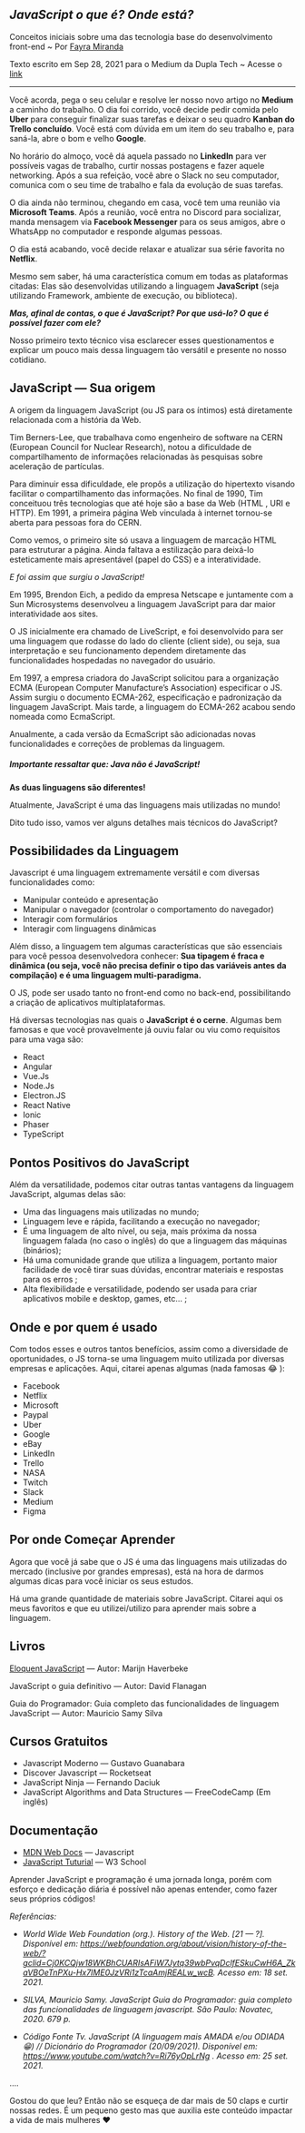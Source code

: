 
## _JavaScript o que é? Onde está?_

Conceitos iniciais sobre uma das tecnologia base do desenvolvimento front-end ~ Por [Fayra Miranda]
 
Texto escrito em Sep 28, 2021 para o Medium da Dupla Tech ~ Acesse o [link][dupla-transicao]
 
 ------
 
Você acorda, pega o seu celular e resolve ler nosso novo artigo no **Medium** a caminho do trabalho. O dia foi corrido, você decide pedir comida pelo **Uber** para conseguir finalizar suas tarefas e deixar o seu quadro **Kanban do Trello concluído**. Você está com dúvida em um item do seu trabalho e, para saná-la, abre o bom e velho **Google**.

No horário do almoço, você dá aquela passado no **LinkedIn** para ver possíveis vagas de trabalho, curtir nossas postagens e fazer aquele networking. Após a sua refeição, você abre o Slack no seu computador, comunica com o seu time de trabalho e fala da evolução de suas tarefas.

O dia ainda não terminou, chegando em casa, você tem uma reunião via **Microsoft Teams**. Após a reunião, você entra no Discord para socializar, manda mensagem via **Facebook Messenger** para os seus amigos, abre o WhatsApp no computador e responde algumas pessoas.

O dia está acabando, você decide relaxar e atualizar sua série favorita no **Netflix**.

Mesmo sem saber, há uma característica comum em todas as plataformas citadas: Elas são desenvolvidas utilizando a linguagem **JavaScript** (seja utilizando Framework, ambiente de execução, ou biblioteca).

_**Mas, afinal de contas, o que é JavaScript? Por que usá-lo? O que é possível fazer com ele?**_

Nosso primeiro texto técnico visa esclarecer esses questionamentos e explicar um pouco mais dessa linguagem tão versátil e presente no nosso cotidiano.

## JavaScript — Sua origem

A origem da linguagem JavaScript (ou JS para os íntimos) está diretamente relacionada com a história da Web.

Tim Berners-Lee, que trabalhava como engenheiro de software na CERN (European Council for Nuclear Research), notou a dificuldade de compartilhamento de informações relacionadas às pesquisas sobre aceleração de partículas.

Para diminuir essa dificuldade, ele propôs a utilização do hipertexto visando facilitar o compartilhamento das informações. No final de 1990, Tim conceituou três tecnologias que até hoje são a base da Web (HTML , URI e HTTP). Em 1991, a primeira página Web vinculada à internet tornou-se aberta para pessoas fora do CERN.

Como vemos, o primeiro site só usava a linguagem de marcação HTML para estruturar a página. Ainda faltava a estilização para deixá-lo esteticamente mais apresentável (papel do CSS) e a interatividade.

_E foi assim que surgiu o JavaScript!_

Em 1995, Brendon Eich, a pedido da empresa Netscape e juntamente com a Sun Microsystems desenvolveu a linguagem JavaScript para dar maior interatividade aos sites.

O JS inicialmente era chamado de LiveScript, e foi desenvolvido para ser uma linguagem que rodasse do lado do cliente (client side), ou seja, sua interpretação e seu funcionamento dependem diretamente das funcionalidades hospedadas no navegador do usuário.

Em 1997, a empresa criadora do JavaScript solicitou para a organização ECMA (European Computer Manufacture’s Association) especificar o JS. Assim surgiu o documento ECMA-262, especificação e padronização da linguagem JavaScript. Mais tarde, a linguagem do ECMA-262 acabou sendo nomeada como EcmaScript.

Anualmente, a cada versão da EcmaScript são adicionadas novas funcionalidades e correções de problemas da linguagem.

##### _Importante ressaltar que: Java não é JavaScript!_


**As duas linguagens são diferentes!**

Atualmente, JavaScript é uma das linguagens mais utilizadas no mundo!

Dito tudo isso, vamos ver alguns detalhes mais técnicos do JavaScript?

## Possibilidades da Linguagem

Javascript é uma linguagem extremamente versátil e com diversas funcionalidades como:

- Manipular conteúdo e apresentação
- Manipular o navegador (controlar o comportamento do navegador)
- Interagir com formulários
- Interagir com linguagens dinâmicas

Além disso, a linguagem tem algumas características que são essenciais para você pessoa desenvolvedora conhecer: **Sua tipagem é fraca e dinâmica (ou seja, você não precisa definir o tipo das variáveis antes da compilação) e é uma linguagem multi-paradigma.**

O JS, pode ser usado tanto no front-end como no back-end, possibilitando a criação de aplicativos multiplataformas.

Há diversas tecnologias nas quais o **JavaScript é o cerne**. Algumas bem famosas e que você provavelmente já ouviu falar ou viu como requisitos para uma vaga são:

- React
- Angular
- Vue.Js
- Node.Js
- Electron.JS
- React Native
- Ionic
- Phaser
- TypeScript

## Pontos Positivos do JavaScript

Além da versatilidade, podemos citar outras tantas vantagens da linguagem JavaScript, algumas delas são:

- Uma das linguagens mais utilizadas no mundo;
- Linguagem leve e rápida, facilitando a execução no navegador;
- É uma linguagem de alto nível, ou seja, mais próxima da nossa linguagem falada (no caso o inglês) do que a linguagem das máquinas (binários);
- Há uma comunidade grande que utiliza a linguagem, portanto maior facilidade de você tirar suas dúvidas, encontrar materiais e respostas para os erros ;
- Alta flexibilidade e versatilidade, podendo ser usada para criar aplicativos mobile e desktop, games, etc… ;

## Onde e por quem é usado

Com todos esses e outros tantos benefícios, assim como a diversidade de oportunidades, o JS torna-se uma linguagem muito utilizada por diversas empresas e aplicações. Aqui, citarei apenas algumas (nada famosas 😂 ):

- Facebook
- Netflix
- Microsoft
- Paypal
- Uber
- Google
- eBay
- LinkedIn
- Trello
- NASA
- Twitch
- Slack
- Medium
- Figma

## Por onde Começar Aprender
Agora que você já sabe que o JS é uma das linguagens mais utilizadas do mercado (inclusive por grandes empresas), está na hora de darmos algumas dicas para você iniciar os seus estudos.

Há uma grande quantidade de materiais sobre JavaScript. Citarei aqui os meus favoritos e que eu utilizei/utilizo para aprender mais sobre a linguagem.

## Livros

[Eloquent JavaScript] — Autor: Marijn Haverbeke

JavaScript o guia definitivo — Autor: David Flanagan


Guia do Programador: Guia completo das funcionalidades de linguagem JavaScript — Autor: Mauricio Samy Silva


## Cursos Gratuitos

- Javascript Moderno — Gustavo Guanabara
- Discover Javascript — Rocketseat
- JavaScript Ninja — Fernando Daciuk
- JavaScript Algorithms and Data Structures — FreeCodeCamp (Em inglês)

## Documentação
- [MDN Web Docs] — Javascript
- [JavaScript Tuturial] — W3 School

Aprender JavaScript e programação é uma jornada longa, porém com esforço e dedicação diária é possível não apenas entender, como fazer seus próprios códigos!

_Referências:_

- _World Wide Web Foundation (org.). History of the Web. [21 — ?]. Disponível em: https://webfoundation.org/about/vision/history-of-the-web/?gclid=Cj0KCQjw18WKBhCUARIsAFiW7Jytq39wbPvqDclfESkuCwH6A_ZkaVBOeTnPXu-Hx7IME0JzVRi1zTcaAmjREALw_wcB. Acesso em: 18 set. 2021._

- _SILVA, Mauricio Samy. JavaScript Guia do Programador: guia completo das funcionalidades de linguagem javascript. São Paulo: Novatec, 2020. 679 p._

- _Código Fonte Tv. JavaScript (A linguagem mais AMADA e/ou ODIADA 😁) // Dicionário do Programador (20/09/2021). Disponível em: https://www.youtube.com/watch?v=Ri76yOpLrNg . Acesso em: 25 set. 2021._


….

Gostou do que leu? Então não se esqueça de dar mais de 50 claps e curtir nossas redes. É um pequeno gesto mas que auxilia este conteúdo impactar a vida de mais mulheres ❤


[//]: # (These are reference links used in the body of this note and get stripped out when the markdown processor does its job. There is no need to format nicely because it shouldn't be seen. Thanks SO - http://stackoverflow.com/questions/4823468/store-comments-in-markdown-syntax)

 
   [Fayra Miranda]: <https://www.linkedin.com/in/fayramiranda/>
   [dupla-transicao]: <https://medium.com/@Dupla/6%C2%BA-texto-react-que-bicho-%C3%A9-esse-parte-i-8891f81e9981>
   [texto]: <https://medium.com/@Dupla/javascript-o-que-%C3%A9-onde-est%C3%A1-b45aa6fb10ff>
   [Eloquent JavaScript]: <https://github.com/braziljs/eloquente-javascript>
   [MDN Web Docs]: <https://developer.mozilla.org/pt-BR/docs/Web/JavaScript>
   [JavaScript Tuturial]: <https://www.w3schools.com/js/DEFAULT.asp>
   [Curso em Vídeo]: <https://www.youtube.com/@CursoemVideo>
   [Código Fonte Tv]: <https://www.youtube.com/@codigofontetv>
   [Labenu]: <https://www.youtube.com/@labenu_>
   [Rocketseat]: <https://www.youtube.com/@rocketseat>
   [Filipe Deschamps]: <https://www.youtube.com/@FilipeDeschamps>
   [Gabriela Pinheiro]: <https://www.youtube.com/@GabrielaPinheiro>
   [Digital Innovation One]: <https://www.dio.me/>
   
